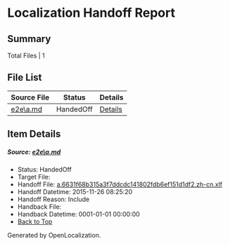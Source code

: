 # <a name='report-top'></a> Localization Handoff Report

## Summary
 Total Files | 1

## File List
 Source File | Status | Details 
 ----------- | ------ | ------- 
 [e2e\a.md](https://github.com/OpenLocalizationTest/oltest/blob/330b88e98dc603b6f22a4cc127c75a28dc19f9e1/e2e/a.md) | HandedOff | [Details](#7d639b714b201bc48be73269981b3c57ecb9e58e1)

## Item Details
##### <a name='7d639b714b201bc48be73269981b3c57ecb9e58e1'></a> Source: [e2e\a.md](https://github.com/OpenLocalizationTest/oltest/blob/330b88e98dc603b6f22a4cc127c75a28dc19f9e1/e2e/a.md)
* Status: HandedOff
* Target File: 
* Handoff File: [a.6631f68b315a3f7ddcdc141802fdb6ef151d1df2.zh-cn.xlf](https://github.com/OpenLocalizationTestOrg/olhandoff/blob/ed467d1a221c20edd94eefd33a30d8ee0e5cbf88/ol-handoff/OpenLocalizationTestOrg/oltest.zh-cn/yanz/a.6631f68b315a3f7ddcdc141802fdb6ef151d1df2.zh-cn.xlf)
* Handoff Datetime: 2015-11-26 08:25:20
* Handoff Reason: Include
* Handback File: 
* Handback Datetime: 0001-01-01 00:00:00
* [Back to Top](#report-top)


Generated by OpenLocalization.
